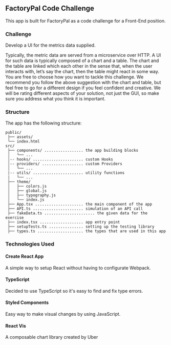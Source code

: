 ## FactoryPal Code Challenge

This app is built for FactoryPal as a code challenge for a Front-End position.

### Challenge

Develop a UI for the metrics data supplied.

Typically, the metric data are served from a microservice over HTTP.
A UI for such data is typically composed of a chart and a table. The chart and the table are linked which each other in the sense that, when the user interacts with, let’s say the chart, then the table might react in some way.
You are free to choose how you want to tackle this challenge. We recommend you follow the above suggestion with the chart and table, but feel free to go for a different design if you feel confident and creative. We will be rating different aspects of your solution, not just the GUI, so make sure you address what you think it is important.

### Structure

The app has the following structure:

```
public/
 ├── assets/
 └── index.html
src/
 ├── components/ ................. the app building blocks
 │   └── ...
 │-- hooks/ ...................... custom Hooks
 │-- providers/ .................. custom Providers
 │   └── ...
 |-- utils/ ...................... utility functions
 |   └── ...
 ├── theme/
 │   ├── colors.js
 │   ├── global.js
 │   ├── typography.js
 │   └── index.js
 ├── App.tsx ..................... the main component of the app
 ├── API.ts ...................... simulation of an API call
 ├── fakeData.ts ...................... the given data for the exercise
 ├── index.tsx ................... app entry point
 ├── setupTests.ts ............... setting up the testing library
 ├── types.ts .................... the types that are used in this app
```

### Technologies Used

#### Create React App
A simple way to setup React without having to configurate Webpack.

#### TypeScript
Decided to use TypeScript so it's easy to find and fix type errors.

#### Styled Components
Easy way to make visual changes by using JavaScript.

#### React Vis
A composable chart library created by Uber